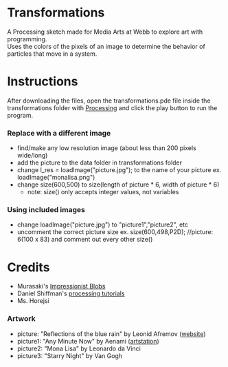 # Transformations
A Processing sketch made for Media Arts at Webb to explore art with programming.\
Uses the colors of the pixels of an image to determine the behavior of particles that move in a system.
# Instructions
After downloading the files, open the transformations.pde file inside the transformations folder with [Processing](https://processing.org/download/) and click the play button to run the program.
### Replace with a different image
* find/make any low resolution image (about less than 200 pixels wide/long)
* add the picture to the data folder in transformations folder
* change l_res = loadImage("picture.jpg"); to the name of your picture ex. loadImage("monalisa.png")
* change size(600,500) to size(length of picture * 6, width of picture * 6)
    * note: size() only accepts integer values, not variables
### Using included images
* change loadImage("picture.jpg") to "picture1","picture2", etc
* uncomment the correct picture size ex. size(600,498,P2D); //picture: 6(100 x 83) and comment out every other size()
# Credits
* Murasaki's [Impressionist Blobs](https://codepen.io/murasaki/pen/BmOzMP)
* Daniel Shiffman's [processing tutorials](https://www.youtube.com/channel/UCvjgXvBlbQiydffZU7m1_aw)
* Ms. Horejsi
### Artwork
* picture: "Reflections of the blue rain" by Leonid Afremov ([website](https://afremov.com/en/))
* picture1: "Any Minute Now" by Aenami ([artstation](https://www.artstation.com/aenamiart))
* picture2: "Mona Lisa" by Leonardo da Vinci
* picture3: "Starry Night" by Van Gogh
